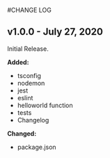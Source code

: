 #CHANGE LOG

## v1.0.0 - July 27, 2020

Initial Release.

**Added:**
- tsconfig 
- nodemon 
- jest
- eslint
- helloworld function
- tests
- Changelog

**Changed:**
- package.json


